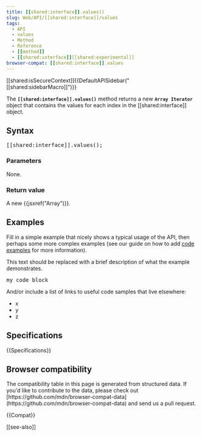 ```yaml
---
title: [[shared:interface]].values()
slug: Web/API/[[shared:interface]]/values
tags:
  - API
  - values
  - Method
  - Reference
  - [[method]]
  - [[shared:interface]][[shared:experimental]]
browser-compat: [[shared:interface]].values
---
```

<div>[[shared:isSecureContext]]{{DefaultAPISidebar("[[shared:sidebarMacro]]")}}</div>

The **`[[shared:interface]].values()`** method returns a new **`Array Iterator`** object that contains the values for each index in the [[shared:interface]] object.

## Syntax

<pre class="syntaxbox">[[shared:interface]].values();</pre>

### Parameters

None.

### Return value

A new {{jsxref("Array")}}.

## Examples

Fill in a simple example that nicely shows a typical usage of the API, then perhaps some more complex examples (see our guide on how to add [code examples](/en-US/docs/MDN/Contribute/Structures/Code_examples) for more information).

This text should be replaced with a brief description of what the example demonstrates.

<pre class="brush: js">my code block</pre>

And/or include a list of links to useful code samples that live elsewhere:

*   x
*   y
*   z

## Specifications

{{Specifications}}

## Browser compatibility

<div class="hidden">The compatibility table in this page is generated from structured data. If you'd like to contribute to the data, please check out [https://github.com/mdn/browser-compat-data](https://github.com/mdn/browser-compat-data) and send us a pull request.</div>

{{Compat}}

[[see-also]]